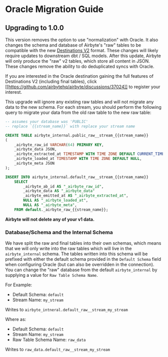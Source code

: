 # Oracle Migration Guide

## Upgrading to 1.0.0

This version removes the option to use "normalization" with Oracle. It also changes
the schema and database of Airbyte's "raw" tables to be compatible with the new
[Destinations V2](/release_notes/upgrading_to_destinations_v2/#what-is-destinations-v2)
format. These changes will likely require updates to downstream dbt / SQL models. After this update,
Airbyte will only produce the "raw" v2 tables, which store all content in JSON. These changes remove
the ability to do deduplicated syncs with Oracle.

If you are interested in the Oracle destination gaining the full features
of Destinations V2 (including final tables), click [[https://github.com/airbytehq/airbyte/discussions/37024]]
to register your interest.

This upgrade will ignore any existing raw tables and will not migrate any data to the new schema.
For each stream, you should perform the following query to migrate your data from the old raw table to the new raw table:

```sql
-- assumes your database was 'PUBLIC'
-- replace `{{stream_name}}` with replace your stream name

CREATE TABLE airbyte_internal.public_raw__stream_{{stream_name}}
(
    _airbyte_raw_id VARCHAR(64) PRIMARY KEY,
    _airbyte_data JSON,
    _airbyte_extracted_at TIMESTAMP WITH TIME ZONE DEFAULT CURRENT_TIMESTAMP,
    _airbyte_loaded_at TIMESTAMP WITH TIME ZONE DEFAULT NULL,
    _airbyte_meta JSON
);

INSERT INTO airbyte_internal.default_raw__stream_{{stream_name}}
    SELECT
        _airbyte_ab_id AS "_airbyte_raw_id",
        _airbyte_data AS "_airbyte_data"
        _airbyte_emitted_at AS "_airbyte_extracted_at",
        NULL AS "_airbyte_loaded_at",
        NULL AS "_airbyte_meta",
    FROM default._airbyte_raw_{{stream_name}};
```

**Airbyte will not delete any of your v1 data.**

### Database/Schema and the Internal Schema

We have split the raw and final tables into their own schemas, which means that
we will only write into the raw tables which will live in the `airbyte_internal` schema.
The tables written into this schema will be prefixed with either the default schema provided in
the `Default Schema` field when configuring Oracle (but can also be overridden in the connection). You can
change the "raw" database from the default `airbyte_internal` by supplying a value for
`Raw Table Schema Name`.

For Example:

- Default Schema: `default`
- Stream Name: `my_stream`

Writes to `airbyte_intneral.default_raw__stream_my_stream`

Where as:

- Default Schema: `default`
- Stream Name: `my_stream`
- Raw Table Schema Name: `raw_data`

Writes to `raw_data.default_raw__stream_my_stream`
